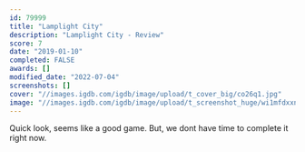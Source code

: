 ```yaml
---
id: 79999
title: "Lamplight City"
description: "Lamplight City - Review"
score: 7
date: "2019-01-10"
completed: FALSE
awards: []
modified_date: "2022-07-04"
screenshots: []
cover: "//images.igdb.com/igdb/image/upload/t_cover_big/co26q1.jpg"
image: "//images.igdb.com/igdb/image/upload/t_screenshot_huge/wi1mfdxxnqsvjxnhfs9k.jpg"
---
```

Quick look, seems like a good game. But, we dont have time to complete it right now.